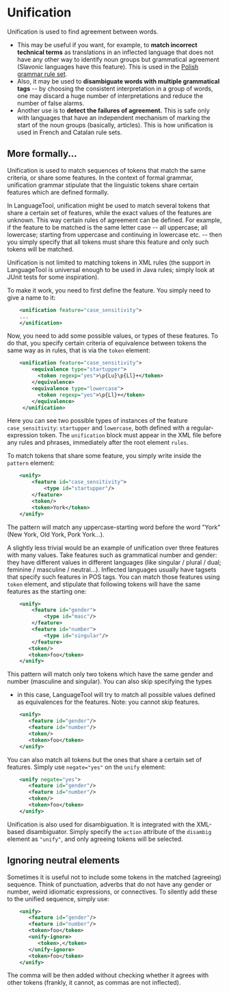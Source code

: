 # Unification

Unification is used to find agreement between words. 

* This may be useful if you want, for example, to **match incorrect 
  technical terms** as translations in an inflected language that does 
  not have any other way to identify noun groups but grammatical 
  agreement (Slavonic languages have this feature). This is used in the 
  [Polish grammar rule 
  set](https://raw.githubusercontent.com/languagetool-org/languagetool/master/languagetool-language-modules/pl/src/main/resources/org/languagetool/rules/pl/grammar.xml).
* Also, it may be used to **disambiguate words with multiple 
  grammatical tags** -- by choosing the consistent interpretation in a 
  group of words, one may discard a huge number of interpretations and 
  reduce the number of false alarms.
* Another use is to **detect the failures of agreement.** This is safe 
  only with languages that have an independent mechanism of marking the 
  start of the noun groups (basically, articles). This is how unification 
  is used in French and Catalan rule sets.

## More formally...

Unification is used to match sequences of tokens that match the same 
criteria, or share some features. In the context of formal grammar, 
unification grammar stipulate that the linguistic tokens share certain 
features which are defined formally.

In LanguageTool, unification might be used to match several tokens that 
share a certain set of features, while the exact values of the features 
are unknown. This way certain rules of agreement can be defined. For 
example, if the feature to be matched is the same letter case -- all 
uppercase; all lowercase; starting from uppercase and continuing in 
lowercase etc. -- then you simply specify that all tokens must share 
this feature and only such tokens will be matched.

Unification is not limited to matching tokens in XML rules (the support 
in LanguageTool is universal enough to be used in Java rules; simply 
look at JUnit tests for some inspiration).

To make it work, you need to first define the feature. You simply need 
to give a name to it:

```xml
    <unification feature="case_sensitivity">
    ...  
    </unification>
```

Now, you need to add some possible values, or types of these features. 
To do that, you specify certain criteria of equivalence between tokens 
the same way as in rules, that is via the `token` element:

```xml
    <unification feature="case_sensitivity">
        <equivalence type="startupper">
          <token regexp="yes">\p{Lu}\p{Ll}+</token>
        </equivalence>
        <equivalence type="lowercase">
          <token regexp="yes">\p{Ll}+</token>
        </equivalence>
     </unification>
```

Here you can see two possible types of instances of the feature 
`case_sensitivity`: `startupper` and `lowercase`, both defined with a 
regular-expression token. The `unification` block must appear in the 
XML file before any rules and phrases, immediately after the root 
element `rules`.

To match tokens that share some feature, you simply write inside the 
`pattern` element:

```xml
    <unify>
    	<feature id="case_sensitivity">
    		<type id="startupper"/>
    	</feature>
        <token/>
        <token>York</token>
    </unify>
```

The pattern will match any uppercase-starting word before the word 
"York" (New York, Old York, Pork York...).

A slightly less trivial would be an example of unification over three 
features with many values. Take features such as grammatical number and 
gender: they have different values in different languages (like 
singular / plural / dual; feminine / masculine / neutral...). Inflected 
languages usually have tagsets that specify such features in POS tags. 
You can match those features using `token` element, and stipulate that 
following tokens will have the same features as the starting one:

```xml
    <unify>
    	<feature id="gender">
    		<type id="masc"/>
    	</feature>
    	<feature id="number">
    		<type id="singular"/>
    	</feature>
       <token/>
       <token>foo</token>
    </unify>
```

This pattern will match only two tokens which have the same gender and 
number (masculine and singular). You can also skip specifying the types 
- in this case, LanguageTool will try to match all possible values 
defined as equivalences for the features. Note: you cannot skip 
features.


```xml
    <unify>
       <feature id="gender"/>
       <feature id="number"/>
       <token/>
       <token>foo</token>
    </unify>
```

You can also match all tokens but the ones that share a certain set of 
features. Simply use `negate="yes"` on the `unify` element:

```xml
    <unify negate="yes">
       <feature id="gender"/>
       <feature id="number"/>
       <token/>
       <token>foo</token>
    </unify>
```

Unification is also used for disambiguation. It is integrated with the 
XML-based disambiguator. Simply specify the `action` attribute of the 
`disambig` element as `"unify"`, and only agreeing tokens will be 
selected.

## Ignoring neutral elements

Sometimes it is useful not to include some tokens in the matched 
(agreeing) sequence. Think of punctuation, adverbs that do not have any 
gender or number, weird idiomatic expressions, or connectives. To 
silently add these to the unified sequence, simply use:

```xml
    <unify>
       <feature id="gender"/>
       <feature id="number"/>
       <token>foo</token>
       <unify-ignore>
          <token>,</token>
       </unify-ignore>
       <token>foo</token>
    </unify>
```

The comma will be then added without checking whether it agrees with 
other tokens (frankly, it cannot, as commas are not inflected).
